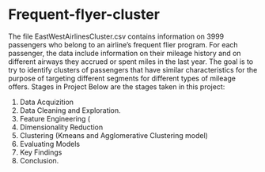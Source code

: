 # Frequent-flyer-cluster
The file EastWestAirlinesCluster.csv contains information on 3999 passengers who belong to an airline’s frequent flier program. For each passenger, the data include information on their mileage history and on different airways they accrued or spent miles in the last year. The goal is to try to identify clusters of passengers that have similar characteristics for the purpose of targeting different segments for different types of mileage offers.
Stages in Project
Below are the stages taken in this project:
1. Data Acquizition
2. Data Cleaning and Exploration.
3. Feature Engineering (
4. Dimensionality Reduction
5. Clustering (Kmeans and Agglomerative Clustering model)
6. Evaluating Models
7. Key Findings
8. Conclusion.

